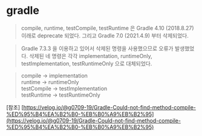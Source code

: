 # gradle

>compile, runtime, testCompile, testRuntime 은 Gradle 4.10 (2018.8.27) 이래로
>deprecate 되었다.
>그리고 Gradle 7.0 (2021.4.9) 부터 삭제되었다.

>Gradle 7.3.3 을 이용하고 있어서 삭제된 명령을 사용했으므로 오류가 발생했었다.
>삭제된 네 명령은 각각 implementation, runtimeOnly, testImplementation, testRuntimeOnly 으로 대체되었다.


> compile -> implementation   
> runtime -> runtimeOnly   
> testCompile -> testImplementation   
> testRuntime -> testRuntimeOnly   
 




[참조] [https://velog.io/@g0709-19/Gradle-Could-not-find-method-compile-%ED%95%B4%EA%B2%B0-%EB%B0%A9%EB%B2%95](https://velog.io/@g0709-19/Gradle-Could-not-find-method-compile-%ED%95%B4%EA%B2%B0-%EB%B0%A9%EB%B2%95)

